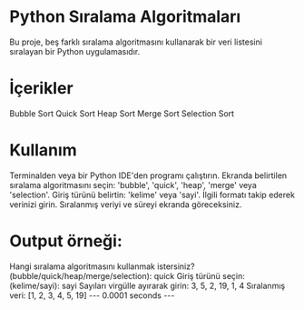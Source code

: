 # Python Sıralama Algoritmaları
Bu proje, beş farklı sıralama algoritmasını kullanarak bir veri listesini sıralayan bir Python uygulamasıdır.

# İçerikler
Bubble Sort
Quick Sort
Heap Sort
Merge Sort
Selection Sort
# Kullanım
Terminalden veya bir Python IDE'den programı çalıştırın.
Ekranda belirtilen sıralama algoritmasını seçin: 'bubble', 'quick', 'heap', 'merge' veya 'selection'.
Giriş türünü belirtin: 'kelime' veya 'sayi'.
İlgili formatı takip ederek verinizi girin.
Sıralanmış veriyi ve süreyi ekranda göreceksiniz.

#  Output örneği:
Hangi sıralama algoritmasını kullanmak istersiniz? (bubble/quick/heap/merge/selection): quick
Giriş türünü seçin: (kelime/sayi): sayi
Sayıları virgülle ayırarak girin: 3, 5, 2, 19, 1, 4
Sıralanmış veri:  [1, 2, 3, 4, 5, 19]
--- 0.0001 seconds ---
